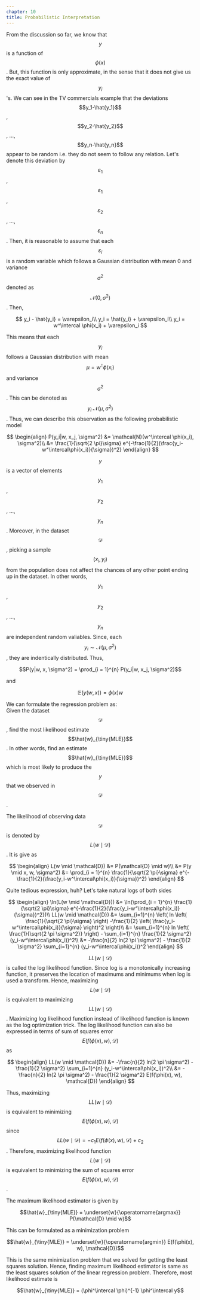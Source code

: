 ```yaml
---
chapter: 10
title: Probabilistic Interpretation
---
```

From the discussion so far, we know that $$y$$ is a function of $$\phi(x)$$. 
But, this function is only approximate, in the sense that it does not give us 
the exact value of $$y_i$$'s. We can see in the TV commercials example that 
the deviations $$y_1-\hat{y_1}$$, $$y_2-\hat{y_2}$$, ..., $$y_n-\hat{y_n}$$ 
appear to be random i.e. they do not seem to follow any relation. Let's denote 
this deviation by $$\varepsilon_1$$, $$\varepsilon_1$$, $$\varepsilon_2$$, 
..., $$\varepsilon_n$$. Then, it is reasonable to assume that each 
$$\varepsilon_i$$ is a random variable which follows a Gaussian distribution 
with mean 0 and variance $$\sigma^2$$ denoted as $$\mathcal{N}(0, \sigma^2)$$. 
Then,

$$
y_i - \hat{y_i} = \varepsilon_i\\
y_i = \hat{y_i} + \varepsilon_i\\
y_i = w^\intercal \phi(x_i) + \varepsilon_i
$$

This means that each $$y_i$$ follows a Gaussian distribution with mean 
$$\mu = w^\intercal \phi(x_i)$$ and variance $$\sigma^2$$. This can be denoted 
as $$y_i ~ \mathcal{N}(\mu, \sigma^2)$$. Thus, we can describe this 
observation as the following probabilistic model

$$
\begin{align}
P(y_i|w, x_j, \sigma^2) &= \mathcal{N}(w^\intercal \phi(x_i), \sigma^2)\\
&= \frac{1}{\sqrt{2 \pi}\sigma} e^{-\frac{1}{2}(\frac{y_i-w^\intercal\phi(x_i)}{\sigma})^2}
\end{align}
$$

$$y$$ is a vector of elements $$y_1$$, $$y_2$$, ..., $$y_n$$. Moreover, in the 
dataset $$\mathcal{D}$$, picking a sample $$(x_i, y_i)$$ from the population 
does not affect the chances of any other point ending up in the dataset. In 
other words, $$y_1$$, $$y_2$$, ..., $$y_n$$ are independent random valiables. 
Since, each $$y_i \sim \mathcal{N}(\mu, \sigma^2)$$, they are indentically 
distributed. Thus,

$$P(y|w, x, \sigma^2) = \prod_{i = 1}^{n} P(y_i|w, x_j, \sigma^2)$$

and

$$\mathbb{E}(y(w, x)) = \phi(x) w$$

We can formulate the regression problem as:\
Given the dataset $$\mathcal{D}$$, find the most likelihood estimate 
$$\hat{w}_{\tiny{MLE}}$$. In other words, find an estimate 
$$\hat{w}_{\tiny{MLE}}$$ which is most likely to produce the $$y$$ that we 
observed in $$\mathcal{D}$$.

The likelihood of observing data $$\mathcal{D}$$ is denoted by 
$$L(w \mid \mathcal{D})$$. It is give as

$$
\begin{align}
L(w \mid \mathcal{D}) &= P(\mathcal{D} \mid w)\\
&= P(y \mid x, w, \sigma^2)
&= \prod_{i = 1}^{n} \frac{1}{\sqrt{2 \pi}\sigma} e^{-\frac{1}{2}(\frac{y_i-w^\intercal\phi(x_i)}{\sigma})^2}
\end{align}
$$

Quite tedious expression, huh? Let's take natural logs of both sides

$$
\begin{align}
\ln(L(w \mid \mathcal{D})) &= \ln(\prod_{i = 1}^{n} \frac{1}{\sqrt{2 \pi}\sigma} e^{-\frac{1}{2}(\frac{y_i-w^\intercal\phi(x_i)}{\sigma})^2})\\
LL(w \mid \mathcal{D}) &= \sum_{i=1}^{n} \left( ln \left( \frac{1}{\sqrt{2 \pi}\sigma} \right) -\frac{1}{2} \left( \frac{y_i-w^\intercal\phi(x_i)}{\sigma} \right)^2 \right)\\
&= \sum_{i=1}^{n} ln \left( \frac{1}{\sqrt{2 \pi \sigma^2}} \right) - \sum_{i=1}^{n} \frac{1}{2 \sigma^2} (y_i-w^\intercal\phi(x_i))^2\\
&= -\frac{n}{2} ln(2 \pi \sigma^2) - \frac{1}{2 \sigma^2} \sum_{i=1}^{n} (y_i-w^\intercal\phi(x_i))^2
\end{align}
$$

$$LL(w \mid \mathcal{D})$$ is called the log likelihood function. Since log is 
a monotonically increasing function, it preserves the location of maximums and 
minimums when log is used a transform. Hence, maximizing 
$$L(w \mid \mathcal{D})$$ is equivalent to maximizing 
$$LL(w \mid \mathcal{D})$$. Maximizing log likelihood function instead of 
likelihood function is known as the log optimization trick. The log likelihood 
function can also be expressed in terms of sum of squares error 
$$E(f(\phi(x), w), \mathcal{D})$$ as

$$
\begin{align}
LL(w \mid \mathcal{D}) &= -\frac{n}{2} ln(2 \pi \sigma^2) - \frac{1}{2 \sigma^2} \sum_{i=1}^{n} (y_i-w^\intercal\phi(x_i))^2\\
&= -\frac{n}{2} ln(2 \pi \sigma^2) - \frac{1}{2 \sigma^2} E(f(\phi(x), w), \mathcal{D})
\end{align}
$$

Thus, maximizing $$LL(w \mid \mathcal{D})$$ is equivalent to minimizing 
$$E(f(\phi(x), w), \mathcal{D})$$ since 
$$LL(w \mid \mathcal{D}) = - c_1 E(f(\phi(x), w), \mathcal{D}) + c_2$$. 
Therefore, maximizing likelihood function $$L(w \mid \mathcal{D})$$ is 
equivalent to minimizing the sum of squares error 
$$E(f(\phi(x), w), \mathcal{D})$$.

The maximum likelihood estimator is given by

$$\hat{w}_{\tiny{MLE}} = \underset{w}{\operatorname{argmax}} P(\mathcal{D} \mid w)$$

This can be formulated as a minimization problem

$$\hat{w}_{\tiny{MLE}} = \underset{w}{\operatorname{argmin}} E(f(\phi(x), w), \mathcal{D})$$

This is the same minimization problem that we solved for getting the least 
squares solution. Hence, finding maximum likelihood estimator is same as the 
least squares solution of the linear regression problem. Therefore, most 
likelihood estimate is

$$\hat{w}_{\tiny{MLE}} = (\phi^\intercal \phi)^{-1} \phi^\intercal y$$
